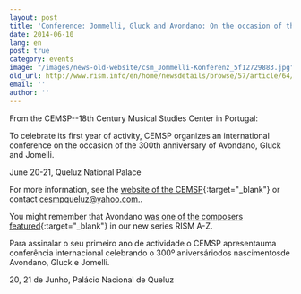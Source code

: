 ```yaml
---
layout: post
title: 'Conference: Jommelli, Gluck and Avondano: On the occasion of their 300th anniversary'
date: 2014-06-10
lang: en
post: true
category: events
image: "/images/news-old-website/csm_Jommelli-Konferenz_5f12729883.jpg"
old_url: http://www.rism.info/en/home/newsdetails/browse/57/article/64/conference-jommelli-gluck-and-avondano-on-the-occasion-of-their-300th-anniversary.html
email: ''
author: ''
---
```


From the CEMSP--18th Century Musical Studies Center in Portugal:

To celebrate its first year of activity, CEMSP organizes an international conference on the occasion of the 300th anniversary of Avondano, Gluck and Jomelli.  

June 20-21, Queluz National Palace  

For more information, see the [website of the CEMSP](http://cemsp.blogspot.pt/){:target="_blank"} or contact [cesmpqueluz@yahoo.com.](mailto:cesmpqueluz@yahoo.com).

You might remember that Avondano [was one of the composers featured](/rism_a_z/2014/03/25/pedro-antónio-avondano.html){:target="_blank"} in our new series RISM A-Z.

Para assinalar o seu primeiro ano de actividade o CEMSP apresentauma conferência internacional celebrando o 300º aniversáriodos nascimentosde Avondano, Gluck e Jomelli.

20, 21 de Junho, Palácio Nacional de Queluz
